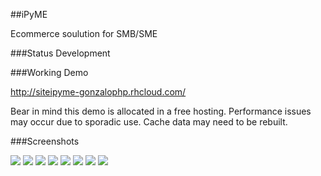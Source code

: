 ##iPyME


Ecommerce soulution for SMB/SME

###Status
Development

###Working Demo

http://siteipyme-gonzalophp.rhcloud.com/

Bear in mind this demo is allocated in a free hosting. Performance issues may occur due to sporadic use. Cache data may need to be rebuilt.

###Screenshots

<img src="https://raw.github.com/gonzalophp/siteipyme/master/screenshots/shop.png"/>
<img src="https://raw.github.com/gonzalophp/siteipyme/master/screenshots/address_form.png"/>
<img src="https://raw.github.com/gonzalophp/siteipyme/master/screenshots/basket_confirm.png"/>
<img src="https://raw.github.com/gonzalophp/siteipyme/master/screenshots/login.png"/>
<img src="https://raw.github.com/gonzalophp/siteipyme/master/screenshots/categories.png"/>
<img src="https://raw.github.com/gonzalophp/siteipyme/master/screenshots/product.png"/>
<img src="https://raw.github.com/gonzalophp/siteipyme/master/screenshots/product_dialog.png"/>
<img src="https://raw.github.com/gonzalophp/siteipyme/master/screenshots/product_list.png"/>


